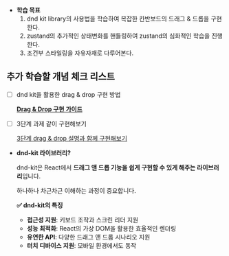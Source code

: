 - **학습 목표**
    1. dnd kit library의 사용법을 학습하여 복잡한 칸반보드의 드래그 & 드롭을 구현한다.
    2. zustand의 추가적인 상태변화를 핸들링하여 zustand의 심화적인 학습을 진행한다.
    3. 조건부 스타일링을 자유자재로 다루어본다.

## 추가 학습할 개념 체크 리스트

- [ ]  dnd kit을 활용한 drag & drop 구현 방법
    
    [**Drag & Drop 구현 가이드**](https://www.notion.so/Drag-Drop-231caf5650aa811bb0cad54f61b141e7?pvs=21)
    
- [ ]  3단계 과제 같이 구현해보기
    
    [3단계 drag & drop 설명과 함께 구현해보기](https://www.notion.so/3-drag-drop-231caf5650aa81b38bb9c83117ad829d?pvs=21)
    
- **dnd-kit 라이브러리?**
    
    dnd-kit은 React에서 **드래그 앤 드롭 기능을 쉽게 구현할 수 있게 해주는 라이브러리**입니다.
    
    하나하나 차근차근 이해하는 과정이 중요합니다.
    
    **✅ dnd-kit의 특징**
    
    - **접근성 지원**: 키보드 조작과 스크린 리더 지원
    - **성능 최적화**: React의 가상 DOM을 활용한 효율적인 렌더링
    - **유연한 API**: 다양한 드래그 앤 드롭 시나리오 지원
    - **터치 디바이스 지원**: 모바일 환경에서도 동작